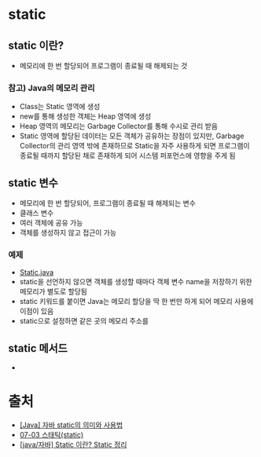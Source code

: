 # static


## static 이란?
- 메모리에 한 번 할당되어 프로그램이 종료될 때 해제되는 것


### 참고) Java의 메모리 관리
- Class는 Static 영역에 생성
- new를 통해 생성한 객체는 Heap 영역에 생성
- Heap 영역의 메모리는 Garbage Collector를 통해 수시로 관리 받음
- Static 영역에 할당된 데이터는 모든 객체가 공유하는 장점이 있지만, Garbage Collector의 관리 영역 밖에 존재하므로 Static을 자주 사용하게 되면 프로그램이 종료될 때까지 할당된 채로 존재하게 되어 시스템 퍼포먼스에 영향을 주게 됨


## static 변수
- 메모리에 한 번 할당되어, 프로그램이 종료될 때 해제되는 변수
- 클래스 변수
- 여러 객체에 공유 가능
- 객체를 생성하지 않고 접근이 가능


### 예제
- [Static.java](https://github.com/k1m743hyun/java-exercise/blob/main/src/Static.java)
- static을 선언하지 않으면 객체를 생성할 때마다 객체 변수 name을 저장하기 위한 메모리가 별도로 할당됨
- static 키워드를 붙이면 Java는 메모리 할당을 딱 한 번만 하게 되어 메모리 사용에 이점이 있음
- static으로 설정하면 같은 곳의 메모리 주소를 


## static 메서드
- 


# 출처
- [[Java] 자바 static의 의미와 사용법](https://coding-factory.tistory.com/524)
- [07-03 스태틱(static)](https://wikidocs.net/228)
- [[java/자바] Static 이란? Static 정리](https://mi-nya.tistory.com/251)